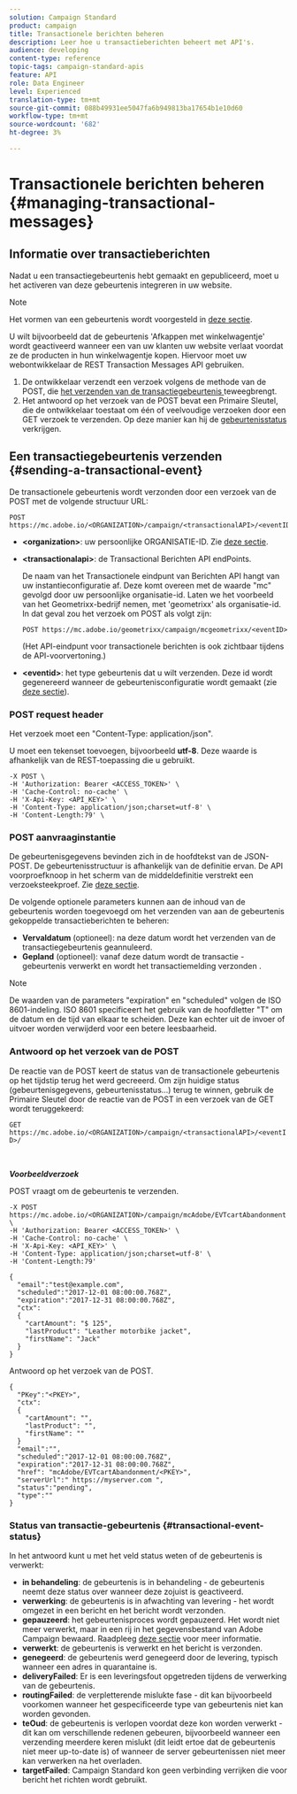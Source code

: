 ```yaml
---
solution: Campaign Standard
product: campaign
title: Transactionele berichten beheren
description: Leer hoe u transactieberichten beheert met API's.
audience: developing
content-type: reference
topic-tags: campaign-standard-apis
feature: API
role: Data Engineer
level: Experienced
translation-type: tm+mt
source-git-commit: 088b49931ee5047fa6b949813ba17654b1e10d60
workflow-type: tm+mt
source-wordcount: '682'
ht-degree: 3%

---
```



# Transactionele berichten beheren {#managing-transactional-messages}

## Informatie over transactieberichten

Nadat u een transactiegebeurtenis hebt gemaakt en gepubliceerd, moet u het activeren van deze gebeurtenis integreren in uw website.

>[!NOTE]
>
>Het vormen van een gebeurtenis wordt voorgesteld in [deze sectie](../../channels/using/configuring-transactional-event.md).

U wilt bijvoorbeeld dat de gebeurtenis &#39;Afkappen met winkelwagentje&#39; wordt geactiveerd wanneer een van uw klanten uw website verlaat voordat ze de producten in hun winkelwagentje kopen. Hiervoor moet uw webontwikkelaar de REST Transaction Messages API gebruiken.

1. De ontwikkelaar verzendt een verzoek volgens de methode van de POST, die [het verzenden van de transactiegebeurtenis ](#sending-a-transactional-event) teweegbrengt.
1. Het antwoord op het verzoek van de POST bevat een Primaire Sleutel, die de ontwikkelaar toestaat om één of veelvoudige verzoeken door een GET verzoek te verzenden. Op deze manier kan hij de [gebeurtenisstatus](#transactional-event-status) verkrijgen.

## Een transactiegebeurtenis verzenden {#sending-a-transactional-event}

De transactionele gebeurtenis wordt verzonden door een verzoek van de POST met de volgende structuur URL:

```
POST https://mc.adobe.io/<ORGANIZATION>/campaign/<transactionalAPI>/<eventID>
```

* **&lt;organization>**: uw persoonlijke ORGANISATIE-ID. Zie [deze sectie](../../api/using/must-read.md).

* **&lt;transactionalapi>**: de Transactional Berichten API endPoints.

   De naam van het Transactionele eindpunt van Berichten API hangt van uw instantieconfiguratie af. Deze komt overeen met de waarde &quot;mc&quot; gevolgd door uw persoonlijke organisatie-id. Laten we het voorbeeld van het Geometrixx-bedrijf nemen, met &#39;geometrixx&#39; als organisatie-id. In dat geval zou het verzoek om POST als volgt zijn:

   `POST https://mc.adobe.io/geometrixx/campaign/mcgeometrixx/<eventID>`

   (Het API-eindpunt voor transactionele berichten is ook zichtbaar tijdens de API-voorvertoning.)

* **&lt;eventid>**: het type gebeurtenis dat u wilt verzenden. Deze id wordt gegenereerd wanneer de gebeurtenisconfiguratie wordt gemaakt (zie [deze sectie](../../channels/using/configuring-transactional-event.md#creating-an-event)).

### POST request header

Het verzoek moet een &quot;Content-Type: application/json&quot;.

U moet een tekenset toevoegen, bijvoorbeeld **utf-8**. Deze waarde is afhankelijk van de REST-toepassing die u gebruikt.

```
-X POST \
-H 'Authorization: Bearer <ACCESS_TOKEN>' \
-H 'Cache-Control: no-cache' \
-H 'X-Api-Key: <API_KEY>' \
-H 'Content-Type: application/json;charset=utf-8' \
-H 'Content-Length:79' \
```

### POST aanvraaginstantie

De gebeurtenisgegevens bevinden zich in de hoofdtekst van de JSON-POST. De gebeurtenisstructuur is afhankelijk van de definitie ervan. De API voorproefknoop in het scherm van de middeldefinitie verstrekt een verzoeksteekproef. Zie [deze sectie](../../channels/using/publishing-transactional-event.md#previewing-and-publishing-the-event).

De volgende optionele parameters kunnen aan de inhoud van de gebeurtenis worden toegevoegd om het verzenden van aan de gebeurtenis gekoppelde transactieberichten te beheren:

* **Vervaldatum**  (optioneel): na deze datum wordt het verzenden van de transactiegebeurtenis geannuleerd.
* **Gepland**  (optioneel): vanaf deze datum wordt de transactie - gebeurtenis verwerkt en wordt het transactiemelding verzonden .

>[!NOTE]
>
>De waarden van de parameters &quot;expiration&quot; en &quot;scheduled&quot; volgen de ISO 8601-indeling. ISO 8601 specificeert het gebruik van de hoofdletter &quot;T&quot; om de datum en de tijd van elkaar te scheiden. Deze kan echter uit de invoer of uitvoer worden verwijderd voor een betere leesbaarheid.

### Antwoord op het verzoek van de POST

De reactie van de POST keert de status van de transactionele gebeurtenis op het tijdstip terug het werd gecreeerd. Om zijn huidige status (gebeurtenisgegevens, gebeurtenisstatus...) terug te winnen, gebruik de Primaire Sleutel door de reactie van de POST in een verzoek van de GET wordt teruggekeerd:

`GET https://mc.adobe.io/<ORGANIZATION>/campaign/<transactionalAPI>/<eventID>/`

<br/>

***Voorbeeldverzoek***

POST vraagt om de gebeurtenis te verzenden.

```
-X POST https://mc.adobe.io/<ORGANIZATION>/campaign/mcAdobe/EVTcartAbandonment \
-H 'Authorization: Bearer <ACCESS_TOKEN>' \
-H 'Cache-Control: no-cache' \
-H 'X-Api-Key: <API_KEY>' \
-H 'Content-Type: application/json;charset=utf-8' \
-H 'Content-Length:79'

{
  "email":"test@example.com",
  "scheduled":"2017-12-01 08:00:00.768Z",
  "expiration":"2017-12-31 08:00:00.768Z",
  "ctx":
  {
    "cartAmount": "$ 125",
    "lastProduct": "Leather motorbike jacket",
    "firstName": "Jack"
  }
}
```

Antwoord op het verzoek van de POST.

```
{
  "PKey":"<PKEY>",
  "ctx":
  {
    "cartAmount": "",
    "lastProduct": "",
    "firstName": ""
  }
  "email":"",
  "scheduled":"2017-12-01 08:00:00.768Z",
  "expiration":"2017-12-31 08:00:00.768Z",
  "href": "mcAdobe/EVTcartAbandonment/<PKEY>",
  "serverUrl":" https://myserver.com ",
  "status":"pending",
  "type":""
}
```

### Status van transactie-gebeurtenis {#transactional-event-status}

In het antwoord kunt u met het veld status weten of de gebeurtenis is verwerkt:

* **in behandeling**: de gebeurtenis is in behandeling - de gebeurtenis neemt deze status over wanneer deze zojuist is geactiveerd.
* **verwerking**: de gebeurtenis is in afwachting van levering - het wordt omgezet in een bericht en het bericht wordt verzonden.
* **gepauzeerd**: het gebeurtenisproces wordt gepauzeerd. Het wordt niet meer verwerkt, maar in een rij in het gegevensbestand van Adobe Campaign bewaard. Raadpleeg [deze sectie](../../channels/using/publishing-transactional-message.md#suspending-a-transactional-message-publication) voor meer informatie.
* **verwerkt**: de gebeurtenis is verwerkt en het bericht is verzonden.
* **genegeerd**: de gebeurtenis werd genegeerd door de levering, typisch wanneer een adres in quarantaine is.
* **deliveryFailed**: Er is een leveringsfout opgetreden tijdens de verwerking van de gebeurtenis.
* **routingFailed**: de verpletterende mislukte fase - dit kan bijvoorbeeld voorkomen wanneer het gespecificeerde type van gebeurtenis niet kan worden gevonden.
* **teOud**: de gebeurtenis is verlopen voordat deze kon worden verwerkt - dit kan om verschillende redenen gebeuren, bijvoorbeeld wanneer een verzending meerdere keren mislukt (dit leidt ertoe dat de gebeurtenis niet meer up-to-date is) of wanneer de server gebeurtenissen niet meer kan verwerken na het overladen.
* **targetFailed**: Campaign Standard kon geen verbinding verrijken die voor bericht het richten wordt gebruikt.
